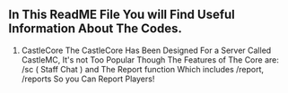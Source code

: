 ## In This ReadME File You  will Find Useful Information About The Codes.

1. CastleCore
   The CastleCore Has Been Designed For a Server Called CastleMC, It's not Too Popular Though The Features of The Core are:
   /sc ( Staff Chat ) and The Report function Which includes /report, /reports So you Can Report Players!
